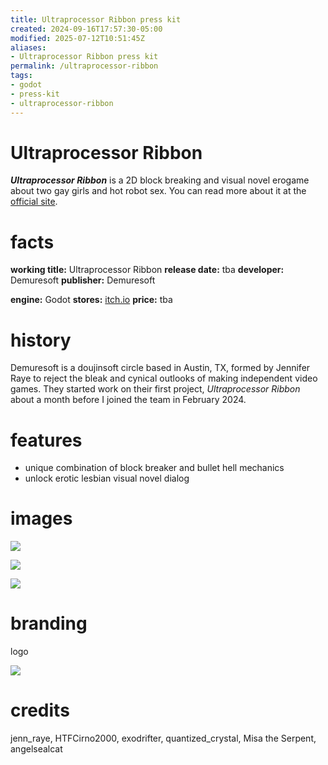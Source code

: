 ```yaml
---
title: Ultraprocessor Ribbon press kit
created: 2024-09-16T17:57:30-05:00
modified: 2025-07-12T10:51:45Z
aliases:
- Ultraprocessor Ribbon press kit
permalink: /ultraprocessor-ribbon
tags:
- godot
- press-kit
- ultraprocessor-ribbon
---
```


# Ultraprocessor Ribbon

_**Ultraprocessor Ribbon**_ is a 2D block breaking and visual novel erogame about two gay girls and hot robot sex. You can read more about it at the [official site](https://jennraye.moe/ribbon).

# facts

<div class="flex">
<div style="flex-grow: 1">

**working title:** Ultraprocessor Ribbon
**release date:** tba
**developer:** Demuresoft
**publisher:** Demuresoft

</div>
<div style="flex-grow: 1">

**engine:** Godot
**stores:** [itch.io](https://jenniferraye.itch.io/ultraprocessor-ribbon)
**price:** tba

</div>
</div>

# history

Demuresoft is a doujinsoft circle based in Austin, TX, formed by Jennifer Raye to reject the bleak and cynical outlooks of making independent video games. They started work on their first project, _Ultraprocessor Ribbon_ about a month before I joined the team in February 2024.

# features

- unique combination of block breaker and bullet hell mechanics
- unlock erotic lesbian visual novel dialog

# images

![](screen-1.png)

![](screen-2.png)

![](screen-3.png)

# branding

logo

![](logo.png)

# credits

jenn_raye, HTFCirno2000, exodrifter, quantized_crystal, Misa the Serpent, angelsealcat
